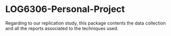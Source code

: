 # LOG6306-Personal-Project
Regarding to our replication study, this package contents the data collection and all the reports associated to the techniques used.
